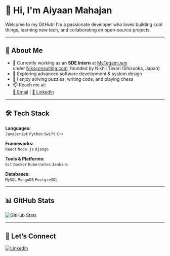 # 👋 Hi, I'm Aiyaan Mahajan

Welcome to my GitHub! I'm a passionate developer who loves building cool things, learning new tech, and collaborating on open-source projects.

---

## 🚀 About Me

- 🔭 Currently working as an **SDE Intern** at [MyTegami.win](https://mytegami.win)  
  under [Niksconsulting.com](https://niksconsulting.com), founded by Nikhil Tiwari (Shizuoka, Japan)
- 🌱 Exploring advanced software development & system design
- 🧠 I enjoy solving puzzles, writing code, and playing chess
- 📫 Reach me at:  
  [📧 Email](mailto:aiyaanmahajan@gmail.com) | [💼 LinkedIn](https://www.linkedin.com/in/aiyaan-mahajan-1b47ab296/)

---

## 🛠️ Tech Stack

**Languages:**  
`JavaScript` `Python` `Swift` `C++`  

**Frameworks:**  
`React` `Node.js` `Django`  

**Tools & Platforms:**  
`Git` `Docker` `Kubernetes` `Jenkins`  

**Databases:**  
`MySQL` `MongoDB` `PostgreSQL`

---

## 📊 GitHub Stats

![GitHub Stats](https://github-readme-stats.vercel.app/api?username=Aiyaan-Mahajan&show_icons=true&theme=radical)

---

## 🤝 Let’s Connect

[![LinkedIn](https://img.shields.io/badge/LinkedIn-Aiyaan%20Mahajan-0077B5?style=flat&logo=linkedin)](https://www.linkedin.com/in/aiyaan-mahajan-1b47ab296/)  

